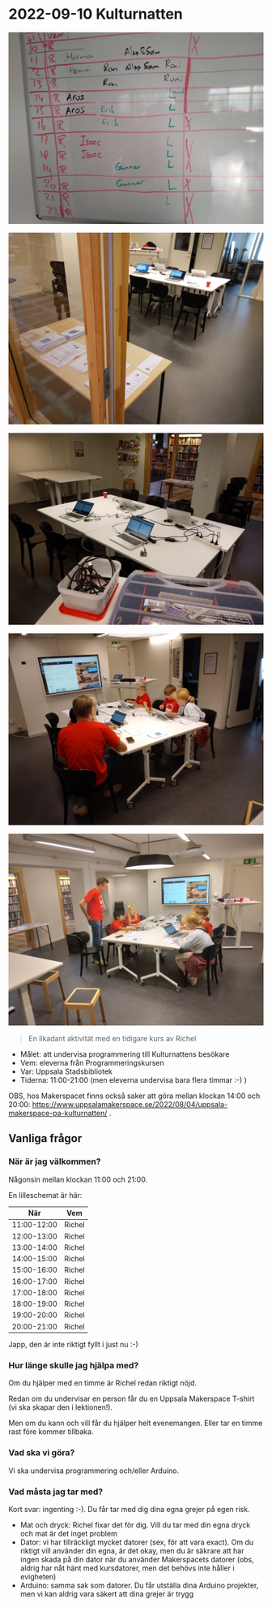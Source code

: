 # 2022-09-10 Kulturnatten

![2022-09-10 Kulturnatten](20220910_074542.jpg)

![2022-09-10 Kulturnatten](20220910_103642.jpg)

![2022-09-10 Kulturnatten](20220910_103701.jpg)

![2022-09-10 Kulturnatten](20220910_113722.jpg)

![2022-09-10 Kulturnatten](20220910_113733.jpg)

> En likadant aktivität med en tidigare kurs av Richel

* Målet: att undervisa programmering till Kulturnattens besökare
* Vem: eleverna från Programmeringskursen
* Var: Uppsala Stadsbibliotek
* Tiderna: 11:00-21:00 (men eleverna undervisa bara flera timmar :-) )

OBS, hos Makerspacet finns också saker att göra mellan klockan 14:00 och 20:00:
<https://www.uppsalamakerspace.se/2022/08/04/uppsala-makerspace-pa-kulturnatten/> .

## Vanliga frågor

### När är jag välkommen?

Någonsin mellan klockan 11:00 och 21:00.

En lilleschemat är här:

När        |Vem
-----------|------------------
11:00-12:00|Richel
12:00-13:00|Richel
13:00-14:00|Richel
14:00-15:00|Richel
15:00-16:00|Richel
16:00-17:00|Richel
17:00-18:00|Richel
18:00-19:00|Richel
19:00-20:00|Richel
20:00-21:00|Richel

Japp, den är inte riktigt fyllt i just nu :-)

### Hur länge skulle jag hjälpa med?

Om du hjälper med en timme är Richel redan riktigt nöjd.

Redan om du undervisar en person får du en Uppsala Makerspace
T-shirt (vi ska skapar den i lektionen!).

Men om du kann och vill får du hjälper helt evenemangen.
Eller tar en timme rast före kommer tillbaka.

### Vad ska vi göra?

Vi ska undervisa programmering och/eller Arduino.

### Vad måsta jag tar med?

Kort svar: ingenting :-). Du får tar med dig dina egna grejer på egen risk.

* Mat och dryck: Richel fixar det för dig.
   Vill du tar med din egna dryck och mat är det inget problem
* Dator: vi har tillräckligt mycket datorer (sex, för att vara exact).
   Om du riktigt vill använder din egna, är det okay,
   men du är säkrare att har ingen skada på din dator när du
   använder Makerspacets datorer (obs, aldrig har nåt hänt med
   kursdatorer, men det behövs inte håller i evigheten)
* Arduino: samma sak som datorer. Du får utställa dina Arduino projekter,
   men vi kan aldrig vara säkert att dina grejer är trygg
